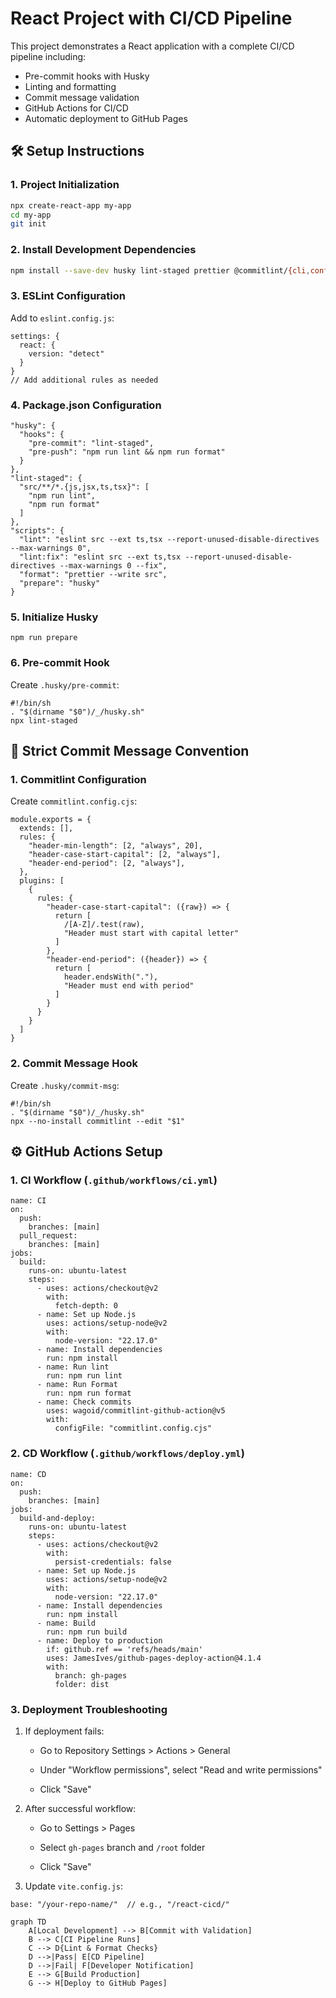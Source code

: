
# React Project with CI/CD Pipeline

This project demonstrates a React application with a complete CI/CD pipeline including:
- Pre-commit hooks with Husky
- Linting and formatting
- Commit message validation
- GitHub Actions for CI/CD
- Automatic deployment to GitHub Pages

## 🛠️ Setup Instructions

### 1. Project Initialization
```bash
npx create-react-app my-app
cd my-app
git init
```
### 2. Install Development Dependencies
```bash
npm install --save-dev husky lint-staged prettier @commitlint/{cli,config-conventional}
```
### 3. ESLint Configuration

Add to  `eslint.config.js`:
```
settings: {
  react: {
    version: "detect"
  }
}
// Add additional rules as needed
```
### 4. Package.json Configuration
```
"husky": {
  "hooks": {
    "pre-commit": "lint-staged",
    "pre-push": "npm run lint && npm run format"
  }
},
"lint-staged": {
  "src/**/*.{js,jsx,ts,tsx}": [
    "npm run lint",
    "npm run format"
  ]
},
"scripts": {
  "lint": "eslint src --ext ts,tsx --report-unused-disable-directives --max-warnings 0",
  "lint:fix": "eslint src --ext ts,tsx --report-unused-disable-directives --max-warnings 0 --fix",
  "format": "prettier --write src",
  "prepare": "husky"
}
```
### 5. Initialize Husky
```
npm run prepare
```
### 6. Pre-commit Hook

Create  `.husky/pre-commit`:
```
#!/bin/sh
. "$(dirname "$0")/_/husky.sh"
npx lint-staged
```
## 🔏 Strict Commit Message Convention

### 1. Commitlint Configuration

Create  `commitlint.config.cjs`:
```
module.exports = {
  extends: [],
  rules: {
    "header-min-length": [2, "always", 20],
    "header-case-start-capital": [2, "always"],
    "header-end-period": [2, "always"],
  },
  plugins: [
    {
      rules: {
        "header-case-start-capital": ({raw}) => {
          return [
            /[A-Z]/.test(raw),
            "Header must start with capital letter"
          ]
        },
        "header-end-period": ({header}) => {
          return [
            header.endsWith("."),
            "Header must end with period"
          ]
        }
      }
    }
  ]
}
```
### 2. Commit Message Hook

Create  `.husky/commit-msg`:
```
#!/bin/sh
. "$(dirname "$0")/_/husky.sh"
npx --no-install commitlint --edit "$1"
```
## ⚙️ GitHub Actions Setup

### 1. CI Workflow (`.github/workflows/ci.yml`)
```
name: CI
on:
  push:
    branches: [main]
  pull_request:
    branches: [main]
jobs:
  build:
    runs-on: ubuntu-latest
    steps:
      - uses: actions/checkout@v2
        with:
          fetch-depth: 0
      - name: Set up Node.js
        uses: actions/setup-node@v2
        with:
          node-version: "22.17.0"
      - name: Install dependencies
        run: npm install
      - name: Run lint
        run: npm run lint
      - name: Run Format
        run: npm run format
      - name: Check commits
        uses: wagoid/commitlint-github-action@v5
        with:
          configFile: "commitlint.config.cjs"
```
### 2. CD Workflow (`.github/workflows/deploy.yml`)
```
name: CD
on:
  push:
    branches: [main]
jobs:
  build-and-deploy:
    runs-on: ubuntu-latest
    steps:
      - uses: actions/checkout@v2
        with:
          persist-credentials: false
      - name: Set up Node.js
        uses: actions/setup-node@v2
        with:
          node-version: "22.17.0"
      - name: Install dependencies
        run: npm install
      - name: Build
        run: npm run build
      - name: Deploy to production
        if: github.ref == 'refs/heads/main'
        uses: JamesIves/github-pages-deploy-action@4.1.4
        with:
          branch: gh-pages
          folder: dist
```
### 3. Deployment Troubleshooting

1.  If deployment fails:
    
    -   Go to Repository Settings > Actions > General
        
    -   Under "Workflow permissions", select "Read and write permissions"
        
    -   Click "Save"
        
2.  After successful workflow:
    
    -   Go to Settings > Pages
        
    -   Select  `gh-pages`  branch and  `/root`  folder
        
    -   Click "Save"
        
3.  Update  `vite.config.js`:
```
base: "/your-repo-name/"  // e.g., "/react-cicd/"
```
```mermaid
graph TD
    A[Local Development] --> B[Commit with Validation]
    B --> C[CI Pipeline Runs]
    C --> D{Lint & Format Checks}
    D -->|Pass| E[CD Pipeline]
    D -->|Fail| F[Developer Notification]
    E --> G[Build Production]
    G --> H[Deploy to GitHub Pages]
```
